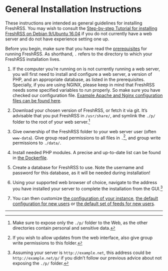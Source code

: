 # General Installation Instructions

These instructions are intended as general guidelines for installing FreshRSS. You may wish to consult the [Step-by-step Tutorial for installing FreshRSS on Debian 9/Ubuntu 16.04](06_LinuxInstall.md) if you do not currently have a web server and do not have experience setting one up.

Before you begin, make sure that you have read the [prerequisites](02_Prerequisites.md) for running FreshRSS. As shorthand, `.` refers to the directory to which your FreshRSS installation lives.

1. If the computer you’re running on is not currently running a web server, you will first need to install and configure a web server, a version of PHP, and an appropriate database, as listed in the prerequisites. Specially, if you are using NGINX, please keep in mind that FreshRSS needs some specified variables to run properly. So make sure you have checked our configuration file. [Example Apache and Nginx configuration files can be found here](10_ServerConfig.md).

2. Download your chosen version of FreshRSS, or fetch it via git. It’s advisable that you put FreshRSS in `/usr/share/`, and symlink the `./p/` folder to the root of your web server.[^1]

3. Give ownership of the FreshRSS folder to your web server user (often `www-data`). Give group read permissions to all files in `.`[^2], and group write permissions to `./data/`.

4. Install needed PHP modules. A precise and up-to-date list can be found in [the Dockerfile](https://github.com/FreshRSS/FreshRSS/blob/edge/Docker/Dockerfile#L11-L12).

5. Create a database for FreshRSS to use. Note the username and password for this database, as it will be needed during installation!

6. Using your supported web browser of choice, navigate to the address you have installed your server to complete the installation from the GUI.[^3]

7. You can then customize [the configuration of your instance](https://github.com/FreshRSS/FreshRSS/blob/edge/config.default.php#L3-L4), [the default configuration for new users](https://github.com/FreshRSS/FreshRSS/blob/edge/config-user.default.php#L3-L5) or [the default set of feeds for new users](https://github.com/FreshRSS/FreshRSS/blob/edge/opml.default.xml#L2-L5).

---

[^1]: Make sure to expose only the `./p/` folder to the Web, as the other directories contain personal and sensitive data.

[^2]: If you wish to allow updates from the web interface, also give group write permissions to this folder.

[^3]: Assuming your server is `http://example.net`, this address could be `http://example.net/p/` if you didn’t follow our previous advice about not exposing the `./p/` folder.
